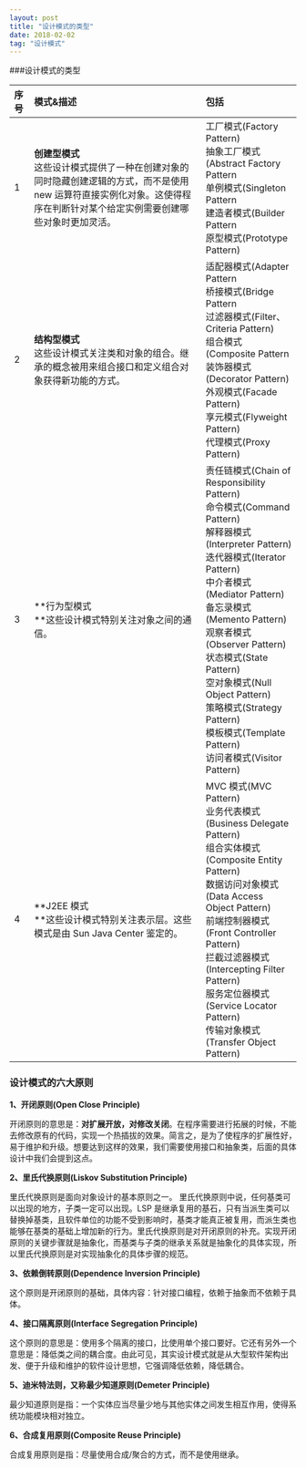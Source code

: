 ```yaml
---
layout: post
title: "设计模式的类型"
date: 2018-02-02   
tag: "设计模式" 
---
```

###设计模式的类型

| 序号   | 模式&描述                                    | 包括                                       |
| :--- | :--------------------------------------- | :--------------------------------------- |
| 1    | **创建型模式**<br />这些设计模式提供了一种在创建对象的同时隐藏创建逻辑的方式，而不是使用 new 运算符直接实例化对象。这使得程序在判断针对某个给定实例需要创建哪些对象时更加灵活。 | 工厂模式(Factory Pattern)  <br />抽象工厂模式(Abstract Factory Pattern<br />单例模式(Singleton Pattern<br /> 建造者模式(Builder Pattern<br />原型模式(Prototype Pattern) |
| 2    | **结构型模式**<br />这些设计模式关注类和对象的组合。继承的概念被用来组合接口和定义组合对象获得新功能的方式。 | 适配器模式(Adapter Pattern<br />桥接模式(Bridge Pattern<br />过滤器模式(Filter、Criteria Pattern)<br />组合模式(Composite Pattern<br />装饰器模式(Decorator Pattern)  <br />外观模式(Facade Pattern)<br />享元模式(Flyweight Pattern)<br />代理模式(Proxy Pattern) |
| 3    | **行为型模式<br />**这些设计模式特别关注对象之间的通信。        | 责任链模式(Chain of Responsibility Pattern)<br />命令模式(Command Pattern)<br />解释器模式(Interpreter Pattern)<br />迭代器模式(Iterator Pattern)<br />中介者模式(Mediator Pattern)<br />备忘录模式(Memento Pattern)<br />观察者模式(Observer Pattern)<br />状态模式(State Pattern)<br />空对象模式(Null Object Pattern)<br />策略模式(Strategy Pattern)<br />模板模式(Template Pattern)<br />访问者模式(Visitor Pattern) |
| 4    | **J2EE 模式<br />**这些设计模式特别关注表示层。这些模式是由 Sun Java Center 鉴定的。 | MVC 模式(MVC Pattern) <br />业务代表模式(Business Delegate Pattern) <br />组合实体模式(Composite Entity Pattern)<br />数据访问对象模式(Data Access Object Pattern)<br />前端控制器模式(Front Controller Pattern)<br />拦截过滤器模式(Intercepting Filter Pattern)<br />服务定位器模式(Service Locator Pattern)<br />传输对象模式(Transfer Object Pattern) |

### 设计模式的六大原则

**1、开闭原则(Open Close Principle)**

开闭原则的意思是：**对扩展开放，对修改关闭**。在程序需要进行拓展的时候，不能去修改原有的代码，实现一个热插拔的效果。简言之，是为了使程序的扩展性好，易于维护和升级。想要达到这样的效果，我们需要使用接口和抽象类，后面的具体设计中我们会提到这点。

**2、里氏代换原则(Liskov Substitution Principle)**

里氏代换原则是面向对象设计的基本原则之一。 里氏代换原则中说，任何基类可以出现的地方，子类一定可以出现。LSP 是继承复用的基石，只有当派生类可以替换掉基类，且软件单位的功能不受到影响时，基类才能真正被复用，而派生类也能够在基类的基础上增加新的行为。里氏代换原则是对开闭原则的补充。实现开闭原则的关键步骤就是抽象化，而基类与子类的继承关系就是抽象化的具体实现，所以里氏代换原则是对实现抽象化的具体步骤的规范。

**3、依赖倒转原则(Dependence Inversion Principle)**

这个原则是开闭原则的基础，具体内容：针对接口编程，依赖于抽象而不依赖于具体。

**4、接口隔离原则(Interface Segregation Principle)**

这个原则的意思是：使用多个隔离的接口，比使用单个接口要好。它还有另外一个意思是：降低类之间的耦合度。由此可见，其实设计模式就是从大型软件架构出发、便于升级和维护的软件设计思想，它强调降低依赖，降低耦合。

**5、迪米特法则，又称最少知道原则(Demeter Principle)**

最少知道原则是指：一个实体应当尽量少地与其他实体之间发生相互作用，使得系统功能模块相对独立。

**6、合成复用原则(Composite Reuse Principle)**

合成复用原则是指：尽量使用合成/聚合的方式，而不是使用继承。


